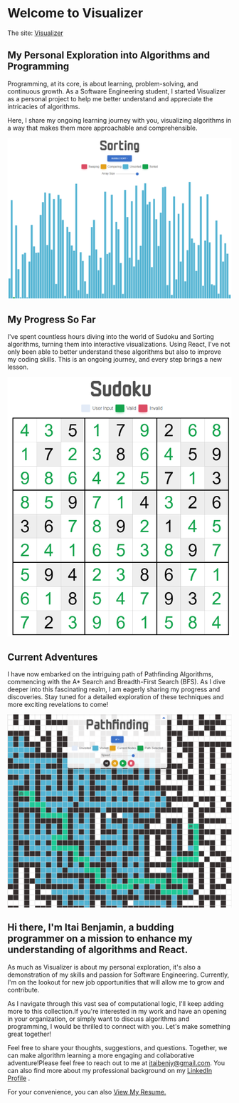 Welcome to Visualizer
=====================

The site: [Visualizer](https://itaibenjy.github.io/Visualizer/)
## My Personal Exploration into Algorithms and Programming

Programming, at its core, is about learning, problem-solving, and continuous growth. As a Software Engineering student, I started Visualizer as a personal project to help me better understand and appreciate the intricacies of algorithms.

Here, I share my ongoing learning journey with you, visualizing algorithms in a way that makes them more approachable and comprehensible.

![Bootstrap Themes](/src/assets/images/Screenshot-Sorting.png)

## My Progress So Far

I've spent countless hours diving into the world of Sudoku and Sorting algorithms, turning them into interactive visualizations. Using React, I've not only been able to better understand these algorithms but also to improve my coding skills. This is an ongoing journey, and every step brings a new lesson.

![Bootstrap Themes](/src/assets/images/Screenshot-Sudoku.png)

## Current Adventures

I have now embarked on the intriguing path of Pathfinding Algorithms, commencing with the A* Search and Breadth-First Search (BFS). As I dive deeper into this fascinating realm, I am eagerly sharing my progress and discoveries. Stay tuned for a detailed exploration of these techniques and more exciting revelations to come!

![Bootstrap Themes](/src/assets/images/Screenshot-Pathfinding.png)

## Hi there, I'm Itai Benjamin, a budding programmer on a mission to enhance my understanding of algorithms and React.

As much as Visualizer is about my personal exploration, it's also a demonstration of my skills and passion for Software Engineering. Currently, I'm on the lookout for new job opportunities that will allow me to grow and contribute.

As I navigate through this vast sea of computational logic, I'll keep adding more to this collection.If you're interested in my work and have an opening in your organization, or simply want to discuss algorithms and programming, I would be thrilled to connect with you. Let's make something great together!

Feel free to share your thoughts, suggestions, and questions. Together, we can make algorithm learning a more engaging and collaborative adventure!Please feel free to reach out to me at itaibenjy@gmail.com. You can also find more about my professional background on my [LinkedIn Profile](https://www.linkedin.com/in/itai-benjamin-66696b250) .

For your convenience, you can also [View My Resume.](/src/assets/CV.pdf)